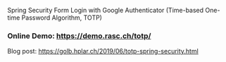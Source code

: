 Spring Security Form Login with Google Authenticator (Time-based One-time Password Algorithm, TOTP)

### Online Demo: https://demo.rasc.ch/totp/


Blog post: https://golb.hplar.ch/2019/06/totp-spring-security.html
